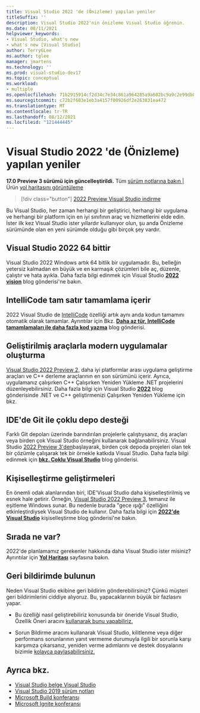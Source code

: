 ```yaml
---
title: Visual Studio 2022 'de (Önizleme) yapılan yeniler
titleSuffix: ''
description: Visual Studio 2022'nin önizleme Visual Studio öğrenin.
ms.date: 08/11/2021
helpviewer_keywords:
- Visual Studio, what's new
- what's new [Visual Studio]
author: TerryGLee
ms.author: tglee
manager: jmartens
ms.technology: ''
ms.prod: visual-studio-dev17
ms.topic: conceptual
ms.workload:
- multiple
ms.openlocfilehash: 71b2915914cf2d34c7e34c861a964285a9a602bc9a9c2e99db803bf8e69c6e31
ms.sourcegitcommit: c72b2f603e1eb3a4157f00926df2e263831ea472
ms.translationtype: MT
ms.contentlocale: tr-TR
ms.lasthandoff: 08/12/2021
ms.locfileid: "121444445"
---
```

# <a name="whats-new-in-visual-studio-2022-preview"></a>Visual Studio 2022 'de (Önizleme) yapılan yeniler

**17.0 Preview 3 sürümü için güncelleştirildi.** Tüm [sürüm notlarına bakın |](/visualstudio/releases/2022/release-notes-preview/) Ürün [yol haritasını görüntüleme](/visualstudio/productinfo/vs-roadmap/)

>[!div class="button"]
>[2022 Preview Visual Studio indirme](https://visualstudio.microsoft.com/vs/preview/vs2022/)

Bu Visual Studio, her zaman herhangi bir geliştirici, herhangi bir uygulama ve herhangi bir platform için en iyi sınıfının araç ve hizmetlerini elde edin. İster ilk kez Visual Studio ister yıllardır kullanıyor olun, şu anda Önizleme sürümünde olan en yeni sürümde olduğu gibi birçok şey vardır.

## <a name="visual-studio-2022-is-64-bit"></a>Visual Studio 2022 64 bittir

Visual Studio 2022 Windows artık 64 bitlik bir uygulamadır. Bu, belleğin yetersiz kalmadan en büyük ve en karmaşık çözümleri bile aç, düzenle, çalıştır ve hata ayıkla. Daha fazla bilgi edinmek için Visual Studio [**2022 vision**](https://devblogs.microsoft.com/visualstudio/visual-studio-2022/) blog gönderisi'ne bakın.

## <a name="intellicode-includes-whole-line-completion"></a>IntelliCode tam satır tamamlama içerir

2022 Visual Studio de [IntelliCode](/visualstudio/intellicode/) özelliği artık aynı anda kodun tamamını otomatik olarak tamamlar. Ayrıntılar için Bkz. [**Daha az tür, IntelliCode tamamlamaları ile daha fazla kod yazma**](https://devblogs.microsoft.com/visualstudio/type-less-code-more-with-intellicode-completions/) blog gönderisi.

## <a name="build-modern-apps-with-improved-tools"></a>Geliştirilmiş araçlarla modern uygulamalar oluşturma

[Visual Studio 2022 Preview 2,](https://devblogs.microsoft.com/visualstudio/visual-studio-2022-preview-2-is-out/) daha iyi platformlar arası uygulama geliştirme araçları ve C++ derleme araçlarının en son sürümünü içerir. Ayrıca, uygulamanız çalışırken C++ Çalışırken Yeniden Yükleme .NET projelerini düzenleyebilirsiniz. Daha fazla bilgi için Visual Studio [**2022**](https://devblogs.microsoft.com/visualstudio/speed-up-your-dotnet-and-cplusplus-development-with-hot-reload-in-visual-studio-2022/) blog gönderisinde .NET ve C++ geliştirmenizi Çalışırken Yeniden Yükleme için bkz.

## <a name="multi-repo-support-with-git-in-the-ide"></a>IDE'de Git ile çoklu depo desteği

Farklı Git depoları üzerinde barındırılan projelerle çalıştıysanız, dış araçları veya birden çok Visual Studio örneğini kullanarak bağlanabilirsiniz. Visual Studio [2022 Preview 3'den](https://devblogs.microsoft.com/visualstudio/visual-studio-2022-preview-3-now-available/)başlayarak, birden çok depoda projeleri olan tek bir çözümle çalışarak tek bir örnekle katkıda Visual Studio. Daha fazla bilgi edinmek için [**bkz. Çoklu Visual Studio**](https://devblogs.microsoft.com/visualstudio/multi-repo-support-in-visual-studio/) blog gönderisi.

## <a name="personalization-improvements"></a>Kişiselleştirme geliştirmeleri

En önemli odak alanlarından biri, IDE'Visual Studio daha kişiselleştirilmiş ve esnek hale getirir. Örneğin, [Visual Studio 2022 Preview 3,](https://devblogs.microsoft.com/visualstudio/visual-studio-2022-preview-3-now-available/) temanız ile eşitleme Windows sunar. Bu nedenle burada "gece ışığı" özelliğini etkinleştirdiysek Visual Studio de kullanır. Daha fazla bilgi için [**2022'de Visual Studio**](https://devblogs.microsoft.com/visualstudio/personalize-your-visual-studio-2022/) kişiselleştirme blog gönderisi'ne bakın.

## <a name="whats-next"></a>Sırada ne var?

2022'de planlamamız gerekenler hakkında daha Visual Studio ister misiniz? Ayrıntılar için [**Yol Haritası**](/visualstudio/productinfo/vs-roadmap/) sayfasına bakın.

## <a name="give-us-feedback"></a>Geri bildirimde bulunun

Neden Visual Studio ekibine geri bildirim gönderebilirsiniz? Çünkü müşteri geri bildirimlerini ciddiye alıyoruz. Bu, yapacaklarının büyük bir fazlasını yapar.

* Bu özelliği nasıl geliştirebiliriz konusunda bir öneride Visual Studio, Özellik Öneri aracını [kullanarak bunu yapabiliriz.](suggest-a-feature.md)

* Sorun Bildirme aracını kullanarak Visual Studio, kilitlenme veya diğer performans sorunlarının yanıt vermeme durumuyla ilgili bir sorunla karşı karşımıza çıkarsanız, yeniden verme adımlarını ve destek dosyalarını bizimle [kolayca paylaşabilirsiniz.](how-to-report-a-problem-with-visual-studio.md)

## <a name="see-also"></a>Ayrıca bkz.

* [Visual Studio belge Visual Studio](whats-new-visual-studio-docs.md)
* [Visual Studio 2019 sürüm notları](/visualstudio/releases/2019/release-notes/)
* [Microsoft Build konferansı](https://www.microsoft.com/build)
* [Microsoft Ignite konferansı](https://www.microsoft.com/ignite)
